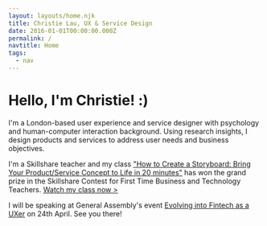 ```yaml
---
layout: layouts/home.njk
title: Christie Lau, UX & Service Design
date: 2016-01-01T00:00:00.000Z
permalink: /
navtitle: Home
tags:
  - nav
---
```

# Hello, I'm Christie! :)

I'm a London-based user experience and service designer with psychology and human-computer interaction background.
Using research insights, I design products and services to address user needs and business objectives.

I'm a Skillshare teacher and my class ["How to Create a Storyboard: Bring Your Product/Service Concept to Life in 20 minutes"](https://skl.sh/2TOE5Qc) has won the grand prize in the Skillshare Contest for First Time Business and Technology Teachers. 
[Watch my class now >](https://skl.sh/2TOE5Qc)

I will be speaking at General Assembly's event [Evolving into Fintech as a UXer](https://www.eventbrite.co.uk/e/evolving-into-fintech-as-a-uxer-tickets-59760055936) on 24th April. See you there! 
